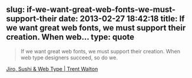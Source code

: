 slug: if-we-want-great-web-fonts-we-must-support-their
date: 2013-02-27 18:42:18
title: If we want great web fonts, we must support their creation. When web...
type: quote
---

> If we want great web fonts, we must support their creation. When web type designers succeed, so do we.

[Jiro, Sushi & Web Type | Trent Walton](http://trentwalton.com/2012/06/08/jiro-sushi-web-type/)
